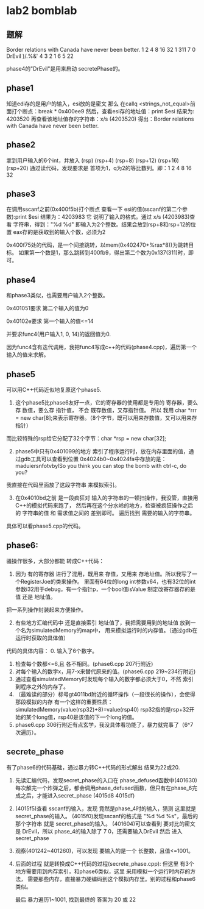 # lab2 bomblab
## 题解
Border relations with Canada have never been better.
1 2 4 8 16 32
1 311
7 0 DrEvil
)/.%&'
4 3 2 1 6 5
22

phase4的"DrEvil"是用来启动 secretePhase的。


## phase1

知道edi存的是用户的输入，esi放的是密文
那么 在callq <strings_not_equal>前面打个断点：break * 0x400ee9
然后，查看esi存的地址值：print $esi  结果为: 4203520
再查看该地址值存的字符串：x/s (4203520)
得出：Border relations with Canada have never been better.

## phase2
拿到用户输入的6个int，并放入 (rsp) (rsp+4) (rsp+8) (rsp+12) (rsp+16) (rsp+20)
通过读代码，发现要求是 首项为1，q为2的等比数列。即：1 2 4 8 16 32

## phase3
在调用sscanf之前(0x400f5b)打个断点
查看一下 esi的值(sscanf的第二个参数):print $esi 结果为：4203983
它 说明了输入的格式。通过 x/s (4203983)查看 字符串，得到："%d %d"
即输入为2个整数。结果会放到rsp+8和rsp+12的位置 eax存的是获取到的输入个数，必须为2

0x400f75处的代码，是一个间接跳转，以mem(0x402470+%rax*8))为跳转目标。
如果第一个数是1，那么跳转到400fb9，得出第二个数为0x137(311)时，即可。


## phase4
和phase3类似，也需要用户输入2个整数。

0x401051要求 第二个输入的值为0

0x40102e要求 第一个输入的值<=14

并要求func4(用户输入1, 0, 14)的返回值为0.

因为func4含有迭代调用，我把func4写成c++的代码(phase4.cpp)，遍历第一个输入的值来求解。

## phase5

可以用C++代码近似地复原这个phase5.

1. 这个phase5比phase6友好一点，它的寄存器的使用都是专用的 寄存器，要么存 数值，要么存 指针值，
不会 既存数值，又存指针值。
所以 我用 char *rrr = new char[8];来表示寄存器。（8个字节，既可以用来存数值，又可以用来存指针）

而比较特殊的rsp给它分配了32个字节：char *rsp = new char[32];

2. phase5中只有0x401099的地方 索引了程序运行时，放在内存里面的值，通过gdb工具可以查看到位置
0x4024b0~0x4024fa中存放的是：
maduiersnfotvbylSo you think you can stop the bomb with ctrl-c, do you?

我直接在代码里面放了这段字符串 来模拟索引。

3. 在0x4010bd之前 是一段疯狂对 输入的字符串的一顿扫操作，我没管，直接用C++的模拟代码来跑了，
然后再在这个分水岭的地方，检查被疯狂操作之后的 字符串的值 和 需求值之间的 差别即可。
遍历找到 需要的输入的字符串。

具体可以看phase5.cpp的代码。


## phase6:

骚操作很多，大部分都能 转成C++代码：
1. 因为 有的寄存器 进行了混用，既用来 存值，又用来 存地址值。所以我写了一个RegisterJoe的类来操作。
里面有64位的long int参数v64，也有32位的int参数i32用于debug，有一个指针p，一个bool值isValue
制定改寄存器存的是值 还是 地址值。

把一系列操作封装起来方便操作。

2. 有些地方汇编代码中 还是直接索引 地址值了，我把需要用到的地址值 放到一个名为simulatedMemory的map中，
用来模拟运行时的内存值。（通过gdb在运行时获取的具体值）


代码的具体内容：
0. 输入了6个数字。
1. 检查每个数都<=6,且 各不相同。(phase6.cpp 207行附近)
2. 对每个输入的数字x，用7-x来替代原来的值。(phase6.cpp 219~234行附近)
3. 通过查看simulatedMemory时发现每个输入的数字都必须大于0，不然 索引到程序之外的内存了。
4. （最难读的部分）标号gt4011bd附近的循环操作（一段很长的操作），会使得 那段模拟的内存 有一个这样的重要性质：
simulatedMemory(value(rsp32)+8)=value(rsp40)
rsp32指的是rsp+32开始的某个long值，rsp40是该值的下一个long的值。
5. phase6.cpp 306行附近有点玄学，我没具体看功能了，暴力就完事了（6^7次遍历）。


## secrete_phase

有了phase6的代码基础，通过暴力转C++代码的形式解出 结果为22或20.

1. 先读汇编代码，发现secret_phase的入口在 phase_defused函数中(401630)
每次解完一个炸弹之后，都会调用phase_defused函数，但只有在phase_6完成之后，才能进入secret_phase
(4015d8 4015df)
2. (4015f5)查看 sscanf的输入，发现 竟然是phase_4时的输入，猜测 这里就是 secret_phase的输入。
(4015f0)发现sscanf的格式是 "%d %d %s"，最后的那个字符串 就是 secret_phase的输入。
(401604)可以查看到 要对比的密文是 DrEvil，所以 phase_4的输入除了 7 0，还需要输入DrEvil
然后 进入secret_phase

3. 观察(401242~401260)，可以发现 要输入的是一个 长整数，且值<=1001。

4. 后面的过程 就是转换成C++代码的过程(secrete_phase.cpp):
    但这里 有3个地方需要用到内存索引，和phase6类似，这里 采用模拟一个运行时内存的方法，
    需要那些内存，直接暴力硬编码到这个模拟内存里。别的过程和phase6类似。

    最后 暴力遍历1~1001, 找到最终的 答案为 20 或 22
